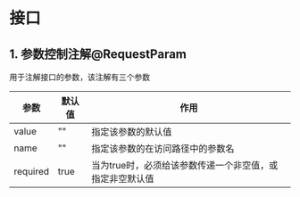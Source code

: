 # 接口

## 1. 参数控制注解@RequestParam

用于注解接口的参数，该注解有三个参数

| 参数     | 默认值 | 作用                                                     |
| -------- | ------ | -------------------------------------------------------- |
| value    | ""     | 指定该参数的默认值                                       |
| name     | ""     | 指定该参数的在访问路径中的参数名                         |
| required | true   | 当为true时，必须给该参数传递一个非空值，或指定非空默认值 |

